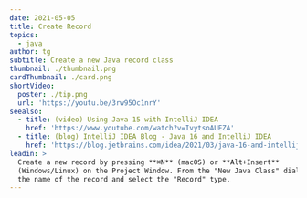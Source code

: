 ```yaml
---
date: 2021-05-05
title: Create Record
topics:
  - java
author: tg
subtitle: Create a new Java record class
thumbnail: ./thumbnail.png
cardThumbnail: ./card.png
shortVideo:
  poster: ./tip.png
  url: 'https://youtu.be/3rw95Oc1nrY'
seealso:
  - title: (video) Using Java 15 with IntelliJ IDEA
    href: 'https://www.youtube.com/watch?v=IvytsoAUEZA'
  - title: (blog) IntelliJ IDEA Blog - Java 16 and IntelliJ IDEA
    href: 'https://blog.jetbrains.com/idea/2021/03/java-16-and-intellij-idea/'
leadin: >
  Create a new record by pressing **⌘N** (macOS) or **Alt+Insert**
  (Windows/Linux) on the Project Window. From the "New Java Class" dialog, type
  the name of the record and select the "Record" type.
---
```


